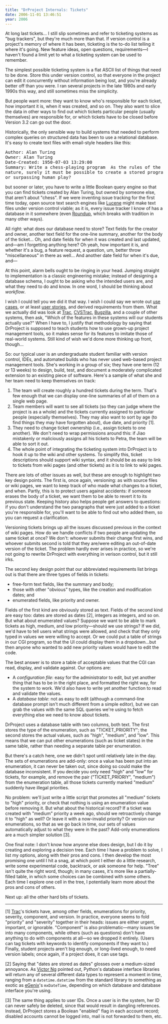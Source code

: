 ```yaml
---
title: "DrProject Internals: Tickets"
date: 2006-11-01 13:46:51
year: 2006
---
```

At long last tickets… I still slip sometimes and refer to ticketing systems as "bug trackers", but they're much more than that. If version control is a project's memory of where it has been, ticketing is the to-do list telling it where it's going.  New feature ideas, open questions, requirements—I haven't found a limit yet to what a ticketing system can be used to remember.

The simplest possible ticketing system is a flat ASCII list of things that need to be done.  Store this under version control, so that everyone in the project can edit it concurrently without information being lost, and you're already better off than you were. I ran several projects in the late 1980s and early 1990s this way, and still sometimes miss the simplicity.

But people want more: they want to know who's responsible for each ticket, how important it is, when it was created, and so on.  They also want to slice the data in other ways to find out which tickets particular people (usually themselves) are responsible for, or which tickets have to be closed before Version 3.2 can go out the door.

Historically, the only sensible way to build systems that needed to perform complex queries on structured data has been to use a relational database.  It's easy to create text files with email-style headers like this:
<pre>Author: Alan Turing
Owner: Alan Turing
Date-Created: 1950-07-03 13:29:00
Summary: Write a chess-playing program  As the rules of the game are algorithmic in
nature, surely it must be possible to create a stored program capable of emulating
or surpassing human play?</pre>
but sooner or later, you have to write a little Boolean query engine so that you can find tickets created by Alan Turing, but owned by someone else, that aren't about "chess".  If we were inventing issue tracking for the first time today, open source text search engines like <a href="http://www.lucene.org">Lucene</a> might make text files under version control viable; as it is, every issue tracker I know of has a database in it somewhere (even <a href="http://roundup.sourceforge.net/">Roundup</a>, which breaks with tradition in many other ways).

All right: what does our database need to store?  Text fields for the creator and owner, another text field for the one-line summary, another for the body of the ticket…  Oh, and date fields for when it was created and last updated, and—am I forgetting anything here?  Oh yeah, how important it is, and whether it's a bug, a feature request, a question, um, better throw "miscellaneous" in there as well…  And another date field for when it's due, and—

At this point, alarm bells ought to be ringing in your head. Jumping straight to implementation is a classic engineering mistake; instead of designing a database schema, I ought to be asking who the intended users are, and what they need to do and know.  In one word, I should be thinking about <em>workflow</em>.

I wish I could tell you we did it that way.  I wish I could say we wrote out <a href="http://en.wikipedia.org/wiki/Use_case">use cases</a>, or at least <a href="http://en.wikipedia.org/wiki/User_story">user stories</a>, and derived requirements from them.  What we actually did was look at <a href="http://trac.edgewall.org">Trac</a>, <a href="http://cvstrac.org/">CVSTrac</a>, <a href="http://www.bugzilla.org">Bugzilla</a>, and a couple of other systems, then ask, "Which of the features in these systems will our students actually use?"  When I have to, I justify that methodology by saying that DrProject is supposed to teach students how to use grown-up project management tools, so it makes sense for its features to imitate those of real-world systems.  Still kind of wish we'd done more thinking up front, though…

So: our typical user is an undergraduate student familiar with version control, IDEs, and automated builds who has never used web-based project management tools.  She's working in a group of six; they have one term (12 or 13 weeks) to design, build, test, and document a moderately complicated extension to an existing piece of software.  Here's a sample of what she and her team need to keep themselves on track:
<ol>
  <li>The team will create roughly a hundred tickets during the term. That's few enough that we can display one-line summaries of all of them on a single web page.</li>
  <li>Team members will want to see all tickets (so they can judge where the project is as a whole) and the tickets currently assigned to particular people (especially themselves).  They may also want to sort by age (to find things they may have forgotten about), due date, and priority [1].</li>
  <li>They need to change ticket ownership (i.e., assign tickets to one another).  We don't need to wrap permissions around this: if Jiao mistakenly or maliciously assigns all his tickets to Petra, the team will be able to sort it out.</li>
  <li>The whole point of integrating the ticketing system into DrProject is to hook it up to the wiki and other systems.  To simplify this, ticket descriptions should support wiki syntax, and it should be as easy to link to tickets from wiki pages (and other tickets) as it is to link to wiki pages.</li>
</ol>
There are lots of other issues as well, but these are enough to highlight two key design points.  The first is, once again, versioning: as with source files or wiki pages, we want to keep track of who made what changes to a ticket, and when.  Partly, this is to protect users against accidents: if someone erases the body of a ticket, we want them to be able to revert it to its previous state.  Keeping history also helps people get answers to questions: if you don't understand the two paragraphs that were just added to a ticket you're responsible for, you'll want to be able to find out who added them, so you can request a clarification.

Versioning tickets brings up all the issues discussed previous in the context of wiki pages.  How do we handle conflicts if two people are updating the same ticket at once?  We don't: whoever submits their change first wins, and whoever submits second is told that they are/were editing an out-of-date version of the ticket. The problem hardly ever arises in practice, so we're not going to rewrite DrProject with everything in verison control, but it still irks.

The second key design point that our abbreviated requirements list brings out is that there are three types of fields in tickets:
<ul>
  <li>free-form text fields, like the summary and body;</li>
  <li>those with other "obvious" types, like the creation and modification dates; and</li>
  <li>enumerated fields, like priority and owner.</li>
</ul>
Fields of the first kind are obviously stored as text.  Fields of the second kind are easy too: dates are stored as dates [2], integers as integers, and so on.  But what about enumerated values?  Suppose we want to be able to mark tickets as high, medium, and low priority—should we use strings?  If we did, we'd have to tell users what strings were allowed, and check that they only typed in values we were willing to accept.  Or we could put a table of strings in our CGI program, so that the UI could display them in a dropdown…but then anyone who wanted to add new priority values would have to edit the code.

The best answer is to store a table of acceptable values that the CGI can read, display, and validate against.  Our options are:
<ul>
  <li>A <em>configuration file</em>: easy for the administrator to edit, but yet another thing that has to be in the right place, and formatted the right way, for the system to work.  We'd also have to write yet another function to read and validate the values.</li>
  <li>A <em>database table</em>: not as easy to edit (although a command-line database prompt isn't much different from a simple editor), but we can grab the values with the same SQL queries we're using to fetch everything else we need to know about tickets.</li>
</ul>
DrProject uses a database table with two columns, both text.  The first stores the type of the enumeration, such as "TICKET_PRIORITY"; the second stores the actual values, such as "high", "medium", and "low".  This means that we can put other enumerations (such as ticket states) in the same table, rather than needing a separate table per enumeration.

But there's a catch here, one we didn't spot until relatively late in the day.  The sets of enumerations are add-only: once a value has been put into an enumeration, it can never be taken out, since doing so could make the database inconsistent.  If you decide you only need "high" and "low" for tickets, for example, and remove the pair ("TICKET_PRIORIY", "medium") from the enumeration table, all those tickets currently marked "medium" suddenly have illegal priorities.

No problem: we'll just write a little script that promotes all "medium" tickets to "high" priority, or check that nothing is using an enumeration value before removing it.  But what about the historical record?  If a ticket was created with "medium" priority a week ago, should we retroactively change it to "high" as well?  Or leave it with a now-invalid priority?  Or version our enumerations, so that as we go back in time, our sets of values automatically adjust to what they were in the past?  Add-only enumerations are a much simpler solution [3].

One final note: I don't know how anyone else does design, but I do it by creating and exploring a decision tree.  Each time I have a problem to solve, I list my options, along with their pros and cons. I then develop the most promising one until I hit a snag, at which point I either do a little research, write some experimental code, backtrack, or ask someone for help.  "Tree" isn't quite the right word, though; in many cases, it's more like a partially-filled table, in which some choices can be combined with some others.  Each time I explore one cell in the tree, I potentially learn more about the pros and cons of others.

Next up: all the other hard bits of tickets.

<hr />[1] <a href="http://trac.edgewall.org">Trac</a>'s tickets have, among other fields, enumerations for priority, severity, component, and version.  In practice, everyone seems to fold "priority" and "severity" together in their heads: issues are either urgent, important, or ignorable.  "Component" is also problematic—many issues tie into many components, while others (such as questions) don't have anything to do with components at all—so we dropped it entirely.  (Users can tag tickets with keywords to identify components if they want to.)  Finally, student projects aren't big enough, or long-lived enough, to need version labels; once again, if a project does, it can use tags.

[2] Saying that "dates are stored as dates" glosses over a medium-sized annoyance.  As <a href="http://www.crankycoder.com">Victor Ng</a> pointed out, Python's database interface libraries will return any of several different data types to represent a moment in time, ranging from a <code>datetime.datetime</code> from the standard library to something as exotic as <a href="http://www.egenix.com">eGenix</a>'s <code>mxDateTime</code>, depending on which database and database interface you're using.

[3] The same thing applies to user IDs.  Once a user is in the system, her ID can never safely be deleted, since that would result in dangling references. Instead, DrProject stores a Boolean "enabled" flag in each account record; disabled accounts cannot be logged into, mail is not forwarded to them, etc.

